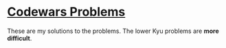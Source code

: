 # [Codewars Problems](https://www.codewars.com/)
These are my solutions to the problems. 
The lower Kyu problems are  __more difficult__.

